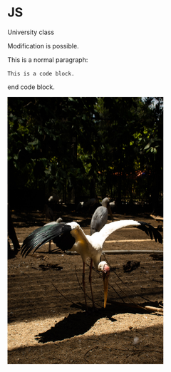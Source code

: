 # JS
University class

Modification is possible.


This is a normal paragraph:

    This is a code block.    

end code block.

<!-- ![Alt text](img/benson-low-pefDM_a2GNY-unsplash.jpg "Optional title") -->

<img src="img/benson-low-pefDM_a2GNY-unsplash.jpg" width="350px" height="600px" title="px(픽셀) 크기 설정" alt="RubberDuck"></img><br/>
